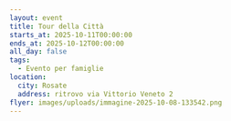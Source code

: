 ```yaml
---
layout: event
title: Tour della Città
starts_at: 2025-10-11T00:00:00
ends_at: 2025-10-12T00:00:00
all_day: false
tags:
  - Evento per famiglie
location:
  city: Rosate
  address: ritrovo via Vittorio Veneto 2
flyer: images/uploads/immagine-2025-10-08-133542.png
---
```

